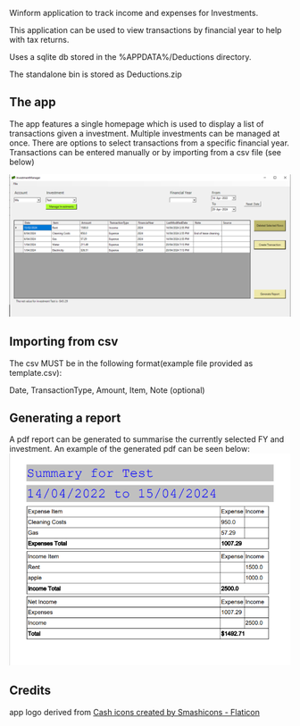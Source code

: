 Winform application to track income and expenses for Investments.

This application can be used to view transactions by financial year to help with tax returns.

Uses a sqlite db stored in the %APPDATA%/Deductions directory.

The standalone bin is stored as Deductions.zip

## The app
The app features a single homepage which is used to display a list of transactions given a investment.
Multiple investments can be managed at once. 
There are options to select transactions from a specific financial year.
Transactions can be entered manually or by importing from a csv file (see below)

![app_screenshot](Deductions/resources/homepage.png)

## Importing from csv

The csv MUST be in the following format(example file provided as template.csv):

Date, TransactionType, Amount, Item, Note (optional)



## Generating a report

A pdf report can be generated to summarise the currently selected FY and investment.
An example of the generated pdf can be seen below:  
![example_pdf](Deductions/resources/examplepdf.png)


## Credits
app logo derived from 
<a href="https://www.flaticon.com/free-icons/cash" title="cash icons">Cash icons created by Smashicons - Flaticon</a>